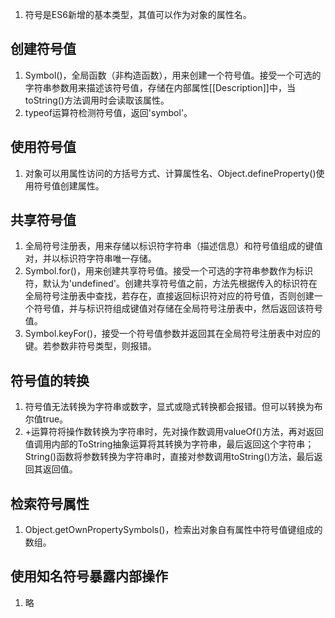 1. 符号是ES6新增的基本类型，其值可以作为对象的属性名。
## 创建符号值
1. Symbol()，全局函数（非构造函数），用来创建一个符号值。接受一个可选的字符串参数用来描述该符号值，存储在内部属性[[Description]]中，当toString()方法调用时会读取该属性。
2. typeof运算符检测符号值，返回'symbol'。
## 使用符号值
1. 对象可以用属性访问的方括号方式、计算属性名、Object.defineProperty()使用符号值创建属性。
## 共享符号值
1. 全局符号注册表，用来存储以标识符字符串（描述信息）和符号值组成的键值对，并以标识符字符串唯一存储。
2. Symbol.for()，用来创建共享符号值。接受一个可选的字符串参数作为标识符，默认为'undefined'。创建共享符号值之前，方法先根据传入的标识符在全局符号注册表中查找，若存在，直接返回标识符对应的符号值，否则创建一个符号值，并与标识符组成键值对存储在全局符号注册表中，然后返回该符号值。
3. Symbol.keyFor()，接受一个符号值参数并返回其在全局符号注册表中对应的键。若参数非符号类型，则报错。
## 符号值的转换
1. 符号值无法转换为字符串或数字，显式或隐式转换都会报错。但可以转换为布尔值true。
2. +运算符将操作数转换为字符串时，先对操作数调用valueOf()方法，再对返回值调用内部的ToString抽象运算将其转换为字符串，最后返回这个字符串；String()函数将参数转换为字符串时，直接对参数调用toString()方法，最后返回其返回值。
## 检索符号属性
1. Object.getOwnPropertySymbols()，检索出对象自有属性中符号值键组成的数组。
## 使用知名符号暴露内部操作
1. 略